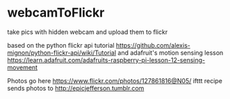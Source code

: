 webcamToFlickr
==============

take pics with hidden webcam and upload them to flickr

based on the python flickr api tutorial
https://github.com/alexis-mignon/python-flickr-api/wiki/Tutorial
and adafruit's motion sensing lesson
https://learn.adafruit.com/adafruits-raspberry-pi-lesson-12-sensing-movement

Photos go here https://www.flickr.com/photos/127861816@N05/
ifttt recipe sends photos to http://epicjefferson.tumblr.com
